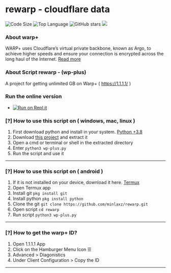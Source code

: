 # rewarp - cloudflare data

![Code Size](https://img.shields.io/github/languages/code-size/minlaxz/rewarp) ![Top Language](https://img.shields.io/github/languages/top/minlaxz/rewarp) ![GitHub stars](https://img.shields.io/github/stars/minlaxz/rewarp) ![](https://img.shields.io/badge/The%20Long%20Hope-%F0%9F%98%8E%E2%9C%8C-green)

### About warp+

WARP+ uses Cloudflare’s virtual private backbone, known as Argo, to achieve higher speeds and ensure your connection is encrypted across the long haul of the Internet. [Read more](https://blog.cloudflare.com/announcing-warp-plus/)

### About Script rewarp - (wp-plus)

A project for getting unlimited GB on Warp+ ( https://1.1.1.1/ )

### Run the online version

- [![Run on Repl.it](https://repl.it/badge/github/minlaxz/rewarp)](https://repl.it/github/minlaxz/rewarp)

### [?] How to use this script on ( windows, mac, linux )

1. First download python and install in your system. [Python +3.8](https://www.python.org/downloads/)
2. Download [this project](https://github.com/minlaxz/rewarp/master.zip) and extract it
3. Open a cmd or terminal or shell in the extracted directory
4. Enter `python3 wp-plus.py`
5. Run the script and use it

---

### [?] How to use this script on ( android )

1. If it is not installed on your device, download it here. [Termux](https://play.google.com/store/apps/details?id=com.termux&hl=en_GB)
2. Open Termux app
3. Install git `pkg install git`
4. Install python `pkg install python`
5. Clone the git `git clone https://github.com/minlaxz/rewarp.git`
6. Open script `cd rewarp`
7. Run script `python3 wp-plus.py`

---

### [?] How to get the warp+ ID?

1. Open 1.1.1.1 App
2. Click on the Hamburger Menu Icon ☰
3. Advanced > Diagonistics
4. Under Client Configuration > Copy the ID

---

